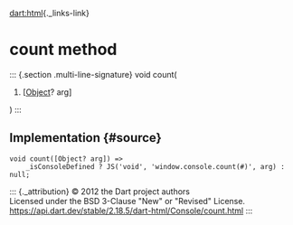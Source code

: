 [dart:html](../../dart-html/dart-html-library){._links-link}

count method
============

::: {.section .multi-line-signature}
void count(

1.  \[[Object](../../dart-core/object-class)? arg\]

)
:::

Implementation {#source}
--------------

``` {.language-dart data-language="dart"}
void count([Object? arg]) =>
    _isConsoleDefined ? JS('void', 'window.console.count(#)', arg) : null;
```

::: {._attribution}
© 2012 the Dart project authors\
Licensed under the BSD 3-Clause \"New\" or \"Revised\" License.\
<https://api.dart.dev/stable/2.18.5/dart-html/Console/count.html>
:::
